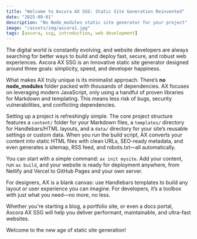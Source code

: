 ```yaml
---
title: "Welcome to Axcora AX SSG: Static Site Generation Reinvented"
date: "2025-09-01"
description: "No Node_modules static site generator for your project"
image: "/assets/img/axcora1.jpg"
tags: [axcora, ssg, introduction, web development]
---
```


The digital world is constantly evolving, and website developers are always searching for better ways to build and deploy fast, secure, and robust web experiences. Axcora AX SSG is an innovative static site generator designed around three goals: simplicity, speed, and developer happiness.

What makes AX truly unique is its minimalist approach. There’s **no node_modules** folder packed with thousands of dependencies. AX focuses on leveraging modern JavaScript, only using a handful of proven libraries for Markdown and templating. This means less risk of bugs, security vulnerabilities, and conflicting dependencies.

Setting up a project is refreshingly simple. The core project structure features a `content/` folder for your Markdown files, a `templates/` directory for Handlebars/HTML layouts, and a `data/` directory for your site’s reusable settings or custom data. When you run the build script, AX converts your content into static HTML files with clean URLs, SEO-ready metadata, and even generates a sitemap, RSS feed, and robots.txt—all automatically.

You can start with a simple command: `ax init mysite`. Add your content, run `ax build`, and your website is ready for deployment anywhere, from Netlify and Vercel to GitHub Pages and your own server.

For designers, AX is a blank canvas: use Handlebars templates to build any layout or user experience you can imagine. For developers, it’s a toolbox with just what you need—no more, no less.

Whether you're starting a blog, a portfolio site, or even a docs portal, Axcora AX SSG will help you deliver performant, maintainable, and ultra-fast websites.

Welcome to the new age of static site generation!
